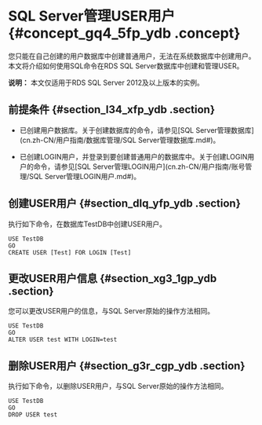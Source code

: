# SQL Server管理USER用户 {#concept_gq4_5fp_ydb .concept}

您只能在自己创建的用户数据库中创建普通用户，无法在系统数据库中创建用户。本文将介绍如何使用SQL命令在RDS SQL Server数据库中创建和管理USER。

**说明：** 本文仅适用于RDS SQL Server 2012及以上版本的实例。

## 前提条件 {#section_l34_xfp_ydb .section}

-   已创建用户数据库。关于创建数据库的命令，请参见[SQL Server管理数据库](cn.zh-CN/用户指南/数据库管理/SQL Server管理数据库.md#)。

-   已创建LOGIN用户，并登录到要创建普通用户的数据库中。关于创建LOGIN用户的命令，请参见[SQL Server管理LOGIN用户](cn.zh-CN/用户指南/账号管理/SQL Server管理LOGIN用户.md#)。


## 创建USER用户 {#section_dlq_yfp_ydb .section}

执行如下命令，在数据库TestDB中创建USER用户。

```
USE TestDB
GO
CREATE USER [Test] FOR LOGIN [Test]
```

## 更改USER用户信息 {#section_xg3_1gp_ydb .section}

您可以更改USER用户的信息，与SQL Server原始的操作方法相同。

```
USE TestDB
GO
ALTER USER test WITH LOGIN=test
```

## 删除USER用户 {#section_g3r_cgp_ydb .section}

执行如下命令，以删除USER用户，与SQL Server原始的操作方法相同。

```
USE TestDB
GO
DROP USER test
```


